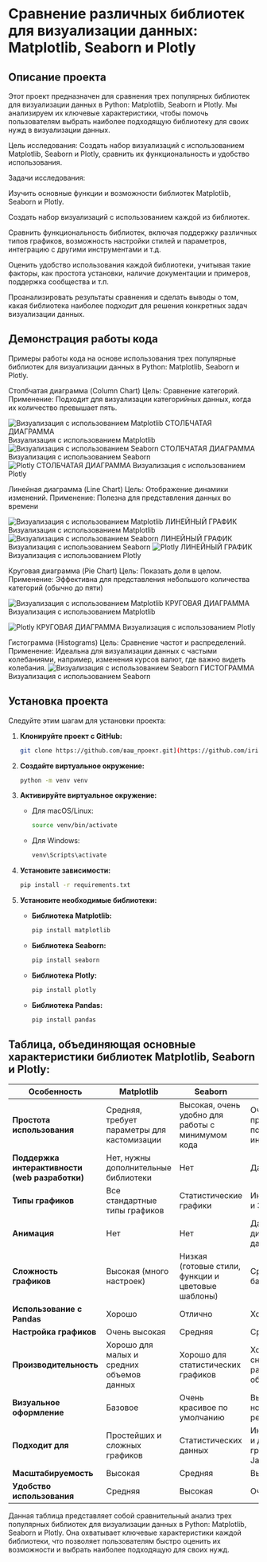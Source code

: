 # Сравнение различных библиотек для визуализации данных: Matplotlib, Seaborn и Plotly

## Описание проекта

Этот проект предназначен для сравнения трех популярных библиотек для визуализации данных в Python: Matplotlib, Seaborn и Plotly. Мы анализируем их ключевые характеристики, чтобы помочь пользователям выбрать наиболее подходящую библиотеку для своих нужд в визуализации данных.

Цель исследования: Создать набор визуализаций с использованием Matplotlib, Seaborn и Plotly, сравнить их функциональность и удобство использования.

Задачи исследования:

Изучить основные функции и возможности библиотек Matplotlib, Seaborn и Plotly.

Создать набор визуализаций с использованием каждой из библиотек.

Сравнить функциональность библиотек, включая поддержку различных типов графиков, возможность настройки стилей и параметров, интеграцию с другими инструментами и т.д.

Оценить удобство использования каждой библиотеки, учитывая такие факторы, как простота установки, наличие документации и примеров, поддержка сообщества и т.п.

Проанализировать результаты сравнения и сделать выводы о том, какая библиотека наиболее подходит для решения конкретных задач визуализации данных.
## Демонстрация работы кода

Примеры работы кода на основе использования трех популярные библиотек для визуализации данных в Python: Matplotlib, Seaborn и Plotly. 

Столбчатая диаграмма (Column Chart) Цель: Сравнение категорий. Применение: Подходит для визуализации категорийных данных, когда их количество превышает пять. 

![Визуализация с использованием Matplotlib СТОЛБЧАТАЯ ДИАГРАММА](https://github.com/user-attachments/assets/c7f3f1a3-bd45-4e8d-b20b-ea32415984ea)
Визуализация с использованием Matplotlib
![Визуализация с использованием Seaborn  СТОЛБЧАТАЯ ДИАГРАММА](https://github.com/user-attachments/assets/7ce6fc0b-e47a-427a-ba3f-b7e637f6670c)
Визуализация с использованием Seaborn
![Plotly СТОЛБЧАТАЯ ДИАГРАММА](https://github.com/user-attachments/assets/bfc377cd-2dca-4927-9d32-77b45dd9b4f7)
Визуализация с использованием Plotly

Линейная диаграмма (Line Chart) Цель: Отображение динамики изменений. Применение: Полезна для представления данных во времени

![Визуализация с использованием Matplotlib  ЛИНЕЙНЫЙ ГРАФИК](https://github.com/user-attachments/assets/efbe0ce2-5637-4574-a273-56aa50bfbe44)
Визуализация с использованием Matplotlib
![Визуализация с использованием Seaborn ЛИНЕЙНЫЙ ГРАФИК](https://github.com/user-attachments/assets/cc313c33-a3c3-49de-9cc1-eec72bd81a27)
Визуализация с использованием Seaborn
![Plotly ЛИНЕЙНЫЙ ГРАФИК](https://github.com/user-attachments/assets/cbda1213-ee1b-49c5-89fa-c41d18b13c45)
Визуализация с использованием Plotly

Круговая диаграмма (Pie Chart) Цель: Показать доли в целом. Применение: Эффективна для представления небольшого количества категорий (обычно до пяти)

![Визуализация с использованием Matplotlib  КРУГОВАЯ ДИАГРАММА](https://github.com/user-attachments/assets/16b082a6-0e13-4d07-835e-7a1985583aef)
Визуализация с использованием Matplotlib

![Plotly КРУГОВАЯ ДИАГРАММА](https://github.com/user-attachments/assets/e07354e0-508c-4fe6-8521-43ce01cbc489)
Визуализация с использованием Plotly

Гистограмма (Histograms) Цель: Сравнение частот и распределений. Применение: Идеальна для визуализации данных с частыми колебаниями, например, изменения курсов валют, где важно видеть колебания.
![Визуализация с использованием Seaborn ГИСТОГРАММА](https://github.com/user-attachments/assets/aadac106-a559-4287-85a9-a677b120599c)
Визуализация с использованием Seaborn

## Установка проекта

Следуйте этим шагам для установки проекта:

1. **Клонируйте проект с GitHub:**

   ```bash
   git clone https://github.com/ваш_проект.git](https://github.com/irikuz/diplom.git
   ```

2. **Создайте виртуальное окружение:**

   ```bash
   python -m venv venv
   ```

3. **Активируйте виртуальное окружение:**

   - Для macOS/Linux:

     ```bash
     source venv/bin/activate
     ```

   - Для Windows:

     ```bash
     venv\Scripts\activate
     ```

4. **Установите зависимости:**

   ```bash
   pip install -r requirements.txt
   ```

5. **Установите необходимые библиотеки:**

   - **Библиотека Matplotlib:**

     ```bash
     pip install matplotlib
     ```

   - **Библиотека Seaborn:**

     ```bash
     pip install seaborn
     ```

   - **Библиотека Plotly:**

     ```bash
     pip install plotly
     ```

   - **Библиотека Pandas:**

     ```bash
     pip install pandas
     ```

## Таблица, объединяющая основные характеристики библиотек Matplotlib, Seaborn и Plotly:

| **Особенность**                          | **Matplotlib**                                   | **Seaborn**                                   | **Plotly**                                      |
|------------------------------------------|-------------------------------------------------|------------------------------------------------|-------------------------------------------------|
| **Простота использования**               | Средняя, требует параметры для кастомизации     | Высокая, очень удобно для работы с минимумом кода | Очень высокая, простой синтаксис, поддержка интерактивности |
| **Поддержка интерактивности (web разработки)** | Нет, нужны дополнительные библиотеки             | Нет                                            | Да                                              |
| **Типы графиков**                       | Все стандартные типы графиков                    | Статистические графики                         | Интерактивные (web) и 3D графики               |
| **Анимация**                            | Нет                                             | Нет                                            | Да, поддержка через динамические данные         |
| **Сложность графиков**                  | Высокая (много настроек)                        | Низкая (готовые стили, функции и цветовые шаблоны) | Средняя (для базовых графиков)                  |
| **Использование с Pandas**              | Хорошо                                          | Отлично                                       | Хорошо                                          |
| **Настройка графиков**                  | Очень высокая                                   | Средняя                                       | Средняя                                        |
| **Производительность**                   | Хорошо для малых и средних объемов данных      | Хорошо для статистических графиков            | Хорошая, но может снижаться при работе с большими объемами данных |
| **Визуальное оформление**                | Базовое                                        | Очень красивое по умолчанию                   | Высококачественное, но требует больше ресурсов  |
| **Подходит для**                        | Простейших и сложных графиков                   | Статистических данных                          | Интерактивных (web) и динамичных графиков, поддержка JavaScript |
| **Масштабируемость**                    | Высокая                                        | Средняя                                       | Высокая                                        |
| **Удобство использования**               | Средняя                                        | Высокая                                       | Очень высокая                                   |

Данная таблица представляет собой сравнительный анализ трех популярных библиотек для визуализации данных в Python: Matplotlib, Seaborn и Plotly. Она охватывает ключевые характеристики каждой библиотеки, что позволяет пользователям быстро оценить их возможности и выбрать наиболее подходящую для своих нужд. 
